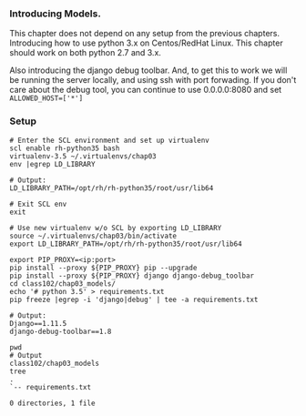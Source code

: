 ### Introducing Models.

This chapter does not depend on any setup from the previous chapters.
Introducing how to use python 3.x on Centos/RedHat Linux. This chapter
should work on both python 2.7 and 3.x.

Also introducing the django debug toolbar.  And, to get this to work we will be
running the server locally, and using ssh with port forwading.  If you don't care
about the debug tool, you can continue to use 0.0.0.0:8080 and set `ALLOWED_HOST=['*']`

### Setup

```
# Enter the SCL environment and set up virtualenv
scl enable rh-python35 bash
virtualenv-3.5 ~/.virtualenvs/chap03
env |egrep LD_LIBRARY

# Output:
LD_LIBRARY_PATH=/opt/rh/rh-python35/root/usr/lib64

# Exit SCL env
exit

# Use new virtualenv w/o SCL by exporting LD_LIBRARY
source ~/.virtualenvs/chap03/bin/activate
export LD_LIBRARY_PATH=/opt/rh/rh-python35/root/usr/lib64

export PIP_PROXY=<ip:port>
pip install --proxy ${PIP_PROXY} pip --upgrade
pip install --proxy ${PIP_PROXY} django django-debug_toolbar
cd class102/chap03_models/
echo '# python 3.5' > requirements.txt
pip freeze |egrep -i 'django|debug' | tee -a requirements.txt

# Output:
Django==1.11.5
django-debug-toolbar==1.8

pwd
# Output
class102/chap03_models
tree
.
`-- requirements.txt

0 directories, 1 file
```
